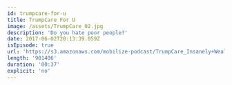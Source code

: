 ```yaml
---
id: trumpcare-for-u
title: TrumpCare For U
image: /assets/TrumpCare_02.jpg
description: 'Do you hate poor people?'
date: 2017-06-02T20:13:39.059Z
isEpisode: true
url: 'https://s3.amazonaws.com/mobilize-podcast/TrumpCare_Insanely+Wealthy.mp3'
length: '901406'
duration: '00:37'
explicit: 'no'
---
```

